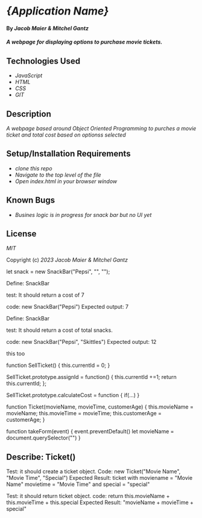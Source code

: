 # _{Application Name}_

#### By _Jacob Maier & Mitchel Gantz_

#### _A webpage for displaying options to purchase movie tickets._

## Technologies Used

* _JavaScript_
* _HTML_
* _CSS_
* _GIT_

## Description

_A webpage based around Object Oriented Programming to purches a movie ticket and total cost based on optionss selected_

## Setup/Installation Requirements

* _clone this repo_
* _Navigate to the top level of the file_
* _Open index.html in your browser window_

## Known Bugs

* _Busines logic is in progress for snack bar but no UI yet_


## License

_MIT_

Copyright (c) _2023_ _Jacob Maier & Mitchel Gantz_


let snack = new SnackBar("Pepsi", "", "");

Define: SnackBar

test: It should return a cost of 7

code: new SnackBar("Pepsi")
Expected output: 7

Define: SnackBar

test: It should return a cost of total snacks.

code: new SnackBar("Pepsi", "Skittles")
Expected output: 12

this too




function SellTicket() {
  this.currentId = 0;
}

SellTicket.prototype.assignId = function() {
  this.currentId +=1;
  return this.currentId;
};

SellTicket.prototype.calculateCost = function {
  if(...)
}

function Ticket(movieName, movieTime, customerAge) {
  this.movieName = movieName;
  this.movieTime = movieTime;
  this.customerAge = customerAge;
}

function takeForm(event) {
  event.preventDefault()
  let movieName = document.querySelector("")
}


## Describe: Ticket()

Test: it should create a ticket object.
Code: new Ticket("Movie Name", "Movie Time", "Special")
Expected Result: ticket with moviename = "Movie Name" movietime = "Movie Time" and special = "special"

Test: it should return ticket object.
code: return this.movieName + this.movieTime + this.special
Expected Result: "movieName + movieTime + special"